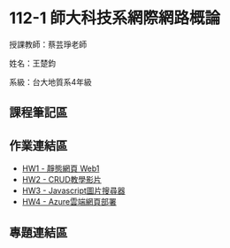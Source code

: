 # 112-1 師大科技系網際網路概論

授課教師：蔡芸琤老師

姓名：王楚鈞

系級：台大地質系4年級

## 課程筆記區

## 作業連結區
*  [HW1 - 靜態網頁 Web1](https://chujun726.github.io/)
*  [HW2 - CRUD教學影片](https://youtu.be/cQrZuCQR0II)
*  [HW3 - Javascript圖片搜尋器](https://youtu.be/_W5lDs05o-8)
*  [HW4 - Azure雲端網頁部署](https://youtu.be/3Cl3QBKwNaU)

## 專題連結區


